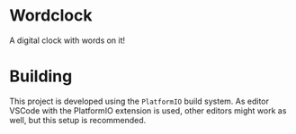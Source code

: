 # Wordclock
A digital clock with words on it!

# Building
This project is developed using the `PlatformIO` build system.
As editor VSCode with the PlatformIO extension is used, other editors might work as well, but this setup is recommended.
